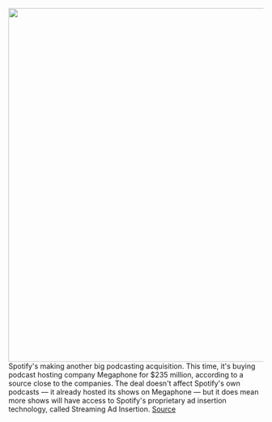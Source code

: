 <img src='https://cdn.vox-cdn.com/thumbor/Ok83qpq3lHwL8-KeXpsr_Ad7Hl0=/0x0:1920x1280/1200x800/filters:focal(807x487:1113x793)/cdn.vox-cdn.com/uploads/chorus_image/image/67764850/spotify.0.jpg' width='700px' /><br/>
Spotify's making another big podcasting acquisition. This time, it's buying podcast hosting company Megaphone for $235 million, according to a source close to the companies. The deal doesn't affect Spotify's own podcasts — it already hosted its shows on Megaphone — but it does mean more shows will have access to Spotify's proprietary ad insertion technology, called Streaming Ad Insertion.
<a href='https://www.theverge.com/2020/11/10/21557458/spotify-megaphone-podcast-streaming-ad-insertion'> Source <a/>
